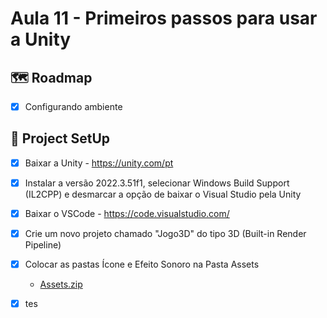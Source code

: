 # Aula 11 - Primeiros passos para usar a Unity

## 🗺️ Roadmap
- [x] Configurando ambiente

## 🔧 Project SetUp

 - [x] Baixar a Unity - https://unity.com/pt
 - [x] Instalar a versão 2022.3.51f1, selecionar Windows Build Support (IL2CPP) e desmarcar a opção de baixar o Visual Studio pela Unity
 - [x] Baixar o VSCode - https://code.visualstudio.com/
 - [x] Crie um novo projeto chamado "Jogo3D" do tipo 3D (Built-in Render Pipeline)
 - [x] Colocar as pastas Ícone e Efeito Sonoro na Pasta Assets
     - [Assets.zip](https://github.com/user-attachments/files/17593588/Assets.zip)
 - [x] tes

